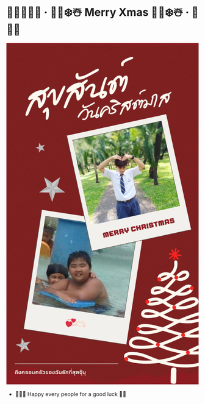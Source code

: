# 🎅🏻🥂🍪✨ · 🎅🎄❄️☃️️  Merry Xmas  🎅🎄❄️☃️️ · 🎄🎶🎁

![](Terr/dd.png)

*  🎅🏻🥂 Happy every people for a good luck 🍪✨
